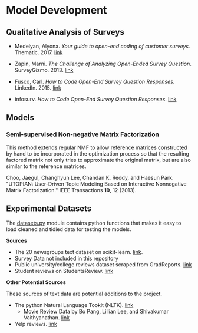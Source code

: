 # Model Development

## Qualitative Analysis of Surveys


* Medelyan, Alyona. _Your guide to open-end coding of customer surveys._ Thematic. 2017. [link](https://getthematic.com/coding-open-ended-questions/)
* Zapin, Marni. _The Challenge of Analyzing Open-Ended Survey Question_. SurveyGizmo. 2013. [link](https://www.surveygizmo.com/resources/blog/the-challenge-of-analyzing-open-ended-survey-questions/)
* Fusco, Carl. _How to Code Open-End Survey Question Responses_. LinkedIn. 2015. [link](https://www.linkedin.com/pulse/how-code-open-end-survey-question-responses-carl-fusco)

* infosurv. _How to Code Open-End Survey Question Responses_. [link](https://www.infosurv.com/how-to-code-open-end-survey-question-responses/)

## Models

### Semi-supervised Non-negative Matrix Factorization
This method extends regular NMF to allow reference matrices constructed by hand to be incorporated in the optimization process so that the resulting factored matrix not only tries to approximate the original matrix, but are also similar to the reference matrices.

Choo, Jaegul, Changhyun Lee, Chandan K. Reddy, and Haesun Park. "UTOPIAN: User-Driven Topic Modeling Based on Interactive Nonnegative Matrix Factorization." IEEE Transactions __19__, 12 (2013).




## Experimental Datasets

The [datasets.py](datasets.py) module contains python functions that makes it easy to load cleaned and tidied data for testing the models.

__Sources__

* The 20 newsgroups text dataset on scikit-learn. [link](http://scikit-learn.org/stable/datasets/twenty_newsgroups.html).
* Survey Data not included in this repository
* Public university/college reviews dataset scraped from GradReports. [link](www.gradreports.com)
* Student reviews on StudentsReview. [link](http://www.studentsreview.com/)

__Other Potential Sources__

These sources of text data are potential additions to the project.

* The python Natural Language Tookit (NLTK). [link](http://www.nltk.org/nltk_data/)
  * Movie Review Data by Bo Pang, Lillian Lee, and Shivakumar Vaithyanathan. [link](http://www.cs.cornell.edu/people/pabo/movie-review-data/)
* Yelp reviews. [link](https://www.yelp.com/dataset)
